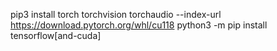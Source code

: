 pip3 install torch torchvision torchaudio --index-url https://download.pytorch.org/whl/cu118
python3 -m pip install tensorflow[and-cuda]